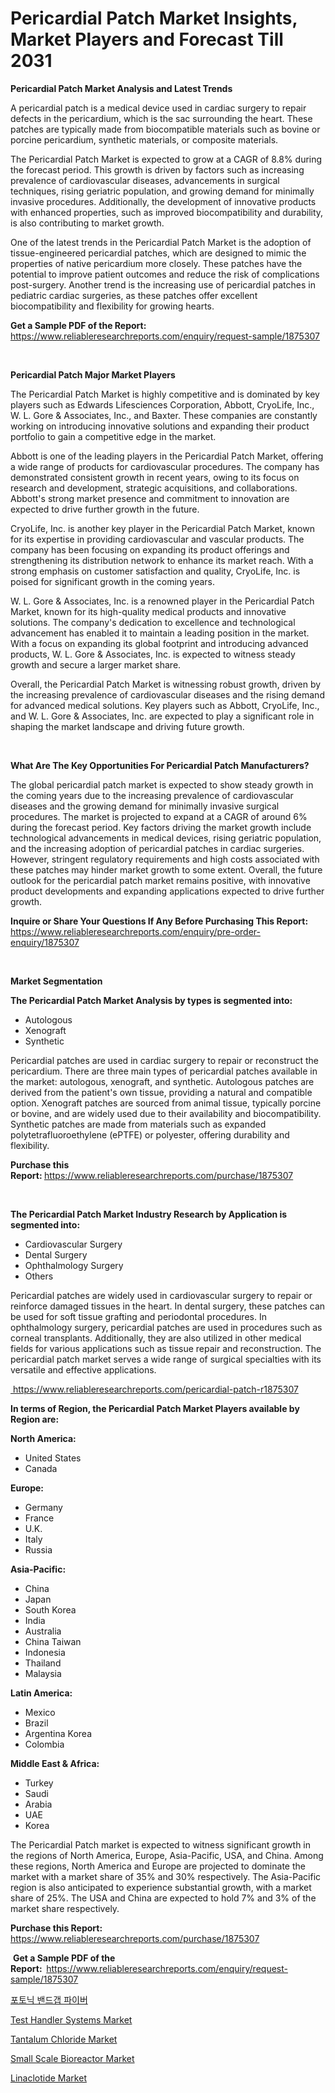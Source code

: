 <p><h1>Pericardial Patch Market Insights, Market Players and Forecast Till 2031</h1></p><p><strong>Pericardial Patch Market Analysis and Latest Trends</strong></p>
<p><p>A pericardial patch is a medical device used in cardiac surgery to repair defects in the pericardium, which is the sac surrounding the heart. These patches are typically made from biocompatible materials such as bovine or porcine pericardium, synthetic materials, or composite materials.</p><p>The Pericardial Patch Market is expected to grow at a CAGR of 8.8% during the forecast period. This growth is driven by factors such as increasing prevalence of cardiovascular diseases, advancements in surgical techniques, rising geriatric population, and growing demand for minimally invasive procedures. Additionally, the development of innovative products with enhanced properties, such as improved biocompatibility and durability, is also contributing to market growth.</p><p>One of the latest trends in the Pericardial Patch Market is the adoption of tissue-engineered pericardial patches, which are designed to mimic the properties of native pericardium more closely. These patches have the potential to improve patient outcomes and reduce the risk of complications post-surgery. Another trend is the increasing use of pericardial patches in pediatric cardiac surgeries, as these patches offer excellent biocompatibility and flexibility for growing hearts.</p></p>
<p><strong>Get a Sample PDF of the Report:&nbsp;</strong> <a href="https://www.reliableresearchreports.com/enquiry/request-sample/1875307">https://www.reliableresearchreports.com/enquiry/request-sample/1875307</a></p>
<p>&nbsp;</p>
<p><strong>Pericardial Patch Major Market Players</strong></p>
<p><p>The Pericardial Patch Market is highly competitive and is dominated by key players such as Edwards Lifesciences Corporation, Abbott, CryoLife, Inc., W. L. Gore & Associates, Inc., and Baxter. These companies are constantly working on introducing innovative solutions and expanding their product portfolio to gain a competitive edge in the market.</p><p>Abbott is one of the leading players in the Pericardial Patch Market, offering a wide range of products for cardiovascular procedures. The company has demonstrated consistent growth in recent years, owing to its focus on research and development, strategic acquisitions, and collaborations. Abbott's strong market presence and commitment to innovation are expected to drive further growth in the future.</p><p>CryoLife, Inc. is another key player in the Pericardial Patch Market, known for its expertise in providing cardiovascular and vascular products. The company has been focusing on expanding its product offerings and strengthening its distribution network to enhance its market reach. With a strong emphasis on customer satisfaction and quality, CryoLife, Inc. is poised for significant growth in the coming years.</p><p>W. L. Gore & Associates, Inc. is a renowned player in the Pericardial Patch Market, known for its high-quality medical products and innovative solutions. The company's dedication to excellence and technological advancement has enabled it to maintain a leading position in the market. With a focus on expanding its global footprint and introducing advanced products, W. L. Gore & Associates, Inc. is expected to witness steady growth and secure a larger market share.</p><p>Overall, the Pericardial Patch Market is witnessing robust growth, driven by the increasing prevalence of cardiovascular diseases and the rising demand for advanced medical solutions. Key players such as Abbott, CryoLife, Inc., and W. L. Gore & Associates, Inc. are expected to play a significant role in shaping the market landscape and driving future growth.</p></p>
<p>&nbsp;</p>
<p><strong>What Are The Key Opportunities For Pericardial Patch Manufacturers?</strong></p>
<p><p>The global pericardial patch market is expected to show steady growth in the coming years due to the increasing prevalence of cardiovascular diseases and the growing demand for minimally invasive surgical procedures. The market is projected to expand at a CAGR of around 6% during the forecast period. Key factors driving the market growth include technological advancements in medical devices, rising geriatric population, and the increasing adoption of pericardial patches in cardiac surgeries. However, stringent regulatory requirements and high costs associated with these patches may hinder market growth to some extent. Overall, the future outlook for the pericardial patch market remains positive, with innovative product developments and expanding applications expected to drive further growth.</p></p>
<p><strong>Inquire or Share Your Questions If Any Before Purchasing This Report:</strong> <a href="https://www.reliableresearchreports.com/enquiry/pre-order-enquiry/1875307">https://www.reliableresearchreports.com/enquiry/pre-order-enquiry/1875307</a></p>
<p>&nbsp;</p>
<p><strong>Market Segmentation</strong></p>
<p><strong>The Pericardial Patch Market Analysis by types is segmented into:</strong></p>
<p><ul><li>Autologous</li><li>Xenograft</li><li>Synthetic</li></ul></p>
<p><p>Pericardial patches are used in cardiac surgery to repair or reconstruct the pericardium. There are three main types of pericardial patches available in the market: autologous, xenograft, and synthetic. Autologous patches are derived from the patient's own tissue, providing a natural and compatible option. Xenograft patches are sourced from animal tissue, typically porcine or bovine, and are widely used due to their availability and biocompatibility. Synthetic patches are made from materials such as expanded polytetrafluoroethylene (ePTFE) or polyester, offering durability and flexibility.</p></p>
<p><strong>Purchase this Report:&nbsp;</strong><a href="https://www.reliableresearchreports.com/purchase/1875307">https://www.reliableresearchreports.com/purchase/1875307</a></p>
<p>&nbsp;</p>
<p><strong>The Pericardial Patch Market Industry Research by Application is segmented into:</strong></p>
<p><ul><li>Cardiovascular Surgery</li><li>Dental Surgery</li><li>Ophthalmology Surgery</li><li>Others</li></ul></p>
<p><p>Pericardial patches are widely used in cardiovascular surgery to repair or reinforce damaged tissues in the heart. In dental surgery, these patches can be used for soft tissue grafting and periodontal procedures. In ophthalmology surgery, pericardial patches are used in procedures such as corneal transplants. Additionally, they are also utilized in other medical fields for various applications such as tissue repair and reconstruction. The pericardial patch market serves a wide range of surgical specialties with its versatile and effective applications.</p></p>
<p><a href="https://www.reliableresearchreports.com/pericardial-patch-r1875307">&nbsp;https://www.reliableresearchreports.com/pericardial-patch-r1875307</a></p>
<p><strong>In terms of Region, the Pericardial Patch Market Players available by Region are:</strong></p>
<p>
    <p> <strong> North America: </strong>
        <ul>
            <li>United States</li>
            <li>Canada</li>
        </ul>
        </p> 
    <p> <strong> Europe: </strong>
        <ul>
            <li>Germany</li>
            <li>France</li>
            <li>U.K.</li>
            <li>Italy</li>
            <li>Russia</li>
        </ul>
        </p> 
    <p> <strong> Asia-Pacific: </strong>
        <ul>
            <li>China</li>
            <li>Japan</li>
            <li>South Korea</li>
            <li>India</li>
            <li>Australia</li>
            <li>China Taiwan</li>
            <li>Indonesia</li>
            <li>Thailand</li>
            <li>Malaysia</li>
        </ul>
        </p> 
    <p> <strong> Latin America: </strong>
        <ul>
            <li>Mexico</li>
            <li>Brazil</li>
            <li>Argentina Korea</li>
            <li>Colombia</li>
        </ul>
        </p> 
    <p> <strong> Middle East & Africa: </strong>
        <ul>
            <li>Turkey</li>
            <li>Saudi</li>
            <li>Arabia</li>
            <li>UAE</li>
            <li>Korea</li>
        </ul>
    </p>
    </p>
<p><p>The Pericardial Patch market is expected to witness significant growth in the regions of North America, Europe, Asia-Pacific, USA, and China. Among these regions, North America and Europe are projected to dominate the market with a market share of 35% and 30% respectively. The Asia-Pacific region is also anticipated to experience substantial growth, with a market share of 25%. The USA and China are expected to hold 7% and 3% of the market share respectively.</p></p>
<p><strong>Purchase this Report: </strong><a href="https://www.reliableresearchreports.com/purchase/1875307">https://www.reliableresearchreports.com/purchase/1875307</a></p>
<p>&nbsp;<strong>Get a Sample PDF of the Report:&nbsp;&nbsp;</strong><a href="https://www.reliableresearchreports.com/enquiry/request-sample/1875307">https://www.reliableresearchreports.com/enquiry/request-sample/1875307</a></p>
<p><strong></strong></p>
<p><p><a href="https://github.com/JosefaRice/Market-Research-Report-List-2/blob/main/235519975565.md">포토닉 밴드갭 파이버</a></p><p><a href="https://medium.com/@bsjdj3773/deep-dive-into-the-test-handler-systems-market-itstrends-market-segmentation-and-competitive-4d7386ff8187">Test Handler Systems Market</a></p><p><a href="https://www.linkedin.com/pulse/tantalum-chloride-market-global-regional-analysis-2024--ybzwe?trackingId=Q7I6cCR4TISwn1eu760lkA%3D%3D">Tantalum Chloride Market</a></p><p><a href="https://github.com/FrankHernanXXfnf/Market-Research-Report-List-1/blob/main/small-scale-bioreactor-market.md">Small Scale Bioreactor Market</a></p><p><a href="https://www.linkedin.com/pulse/linaclotide-market-size-growth-industry-analysis-segmentation-kcrqe?trackingId=axt95yw4QJajuLcBuQckTA%3D%3D">Linaclotide Market</a></p></p>